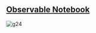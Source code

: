 ## [Observable Notebook](https://observablehq.com/d/0b8cefa3ee1ded42)

![g24](https://github.com/user-attachments/assets/f1e15833-6980-4b26-ad34-8851658d955e)

